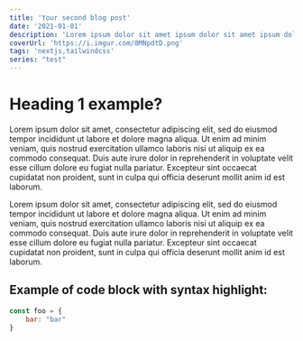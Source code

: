 ```yaml
---
title: 'Your second blog post'
date: '2021-01-01'
description: 'Lorem ipsum dolor sit amet ipsum dolor sit amet ipsum dolor sit amet ipsum dolor sit amet '
coverUrl: 'https://i.imgur.com/8MNpdtD.png'
tags: 'nextjs,tailwindcss'
series: "test"
---
```


# Heading 1 example?

Lorem ipsum dolor sit amet, consectetur adipiscing elit, sed do eiusmod tempor incididunt ut labore et dolore magna aliqua. Ut enim ad minim veniam, quis nostrud exercitation ullamco laboris nisi ut aliquip ex ea commodo consequat. Duis aute irure dolor in reprehenderit in voluptate velit esse cillum dolore eu fugiat nulla pariatur. Excepteur sint occaecat cupidatat non proident, sunt in culpa qui officia deserunt mollit anim id est laborum.

Lorem ipsum dolor sit amet, consectetur adipiscing elit, sed do eiusmod tempor incididunt ut labore et dolore magna aliqua. Ut enim ad minim veniam, quis nostrud exercitation ullamco laboris nisi ut aliquip ex ea commodo consequat. Duis aute irure dolor in reprehenderit in voluptate velit esse cillum dolore eu fugiat nulla pariatur. Excepteur sint occaecat cupidatat non proident, sunt in culpa qui officia deserunt mollit anim id est laborum.

## Example of code block with syntax highlight:

```js
const foo = {
	bar: "bar"
}
```

